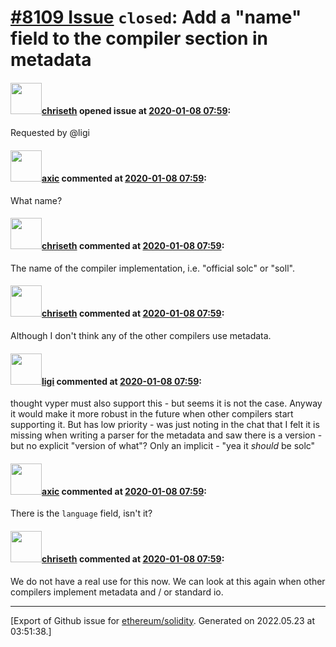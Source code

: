 # [\#8109 Issue](https://github.com/ethereum/solidity/issues/8109) `closed`: Add a "name" field to the compiler section in metadata

#### <img src="https://avatars.githubusercontent.com/u/9073706?v=4" width="50">[chriseth](https://github.com/chriseth) opened issue at [2020-01-08 07:59](https://github.com/ethereum/solidity/issues/8109):

Requested by @ligi

#### <img src="https://avatars.githubusercontent.com/u/20340?v=4" width="50">[axic](https://github.com/axic) commented at [2020-01-08 07:59](https://github.com/ethereum/solidity/issues/8109#issuecomment-574461912):

What name?

#### <img src="https://avatars.githubusercontent.com/u/9073706?v=4" width="50">[chriseth](https://github.com/chriseth) commented at [2020-01-08 07:59](https://github.com/ethereum/solidity/issues/8109#issuecomment-574590543):

The name of the compiler implementation, i.e. "official solc" or "soll".

#### <img src="https://avatars.githubusercontent.com/u/9073706?v=4" width="50">[chriseth](https://github.com/chriseth) commented at [2020-01-08 07:59](https://github.com/ethereum/solidity/issues/8109#issuecomment-574590780):

Although I don't think any of the other compilers use metadata.

#### <img src="https://avatars.githubusercontent.com/u/111600?u=26403e7ba609510cbfd05103cc1f8a81c7d66834&v=4" width="50">[ligi](https://github.com/ligi) commented at [2020-01-08 07:59](https://github.com/ethereum/solidity/issues/8109#issuecomment-577429577):

thought vyper must also support this - but seems it is not the case. Anyway it would make it more robust in the future when other compilers start supporting it. But has low priority - was just noting in the chat that I felt it is missing when writing a parser for the metadata and saw there is a version - but no explicit "version of what"? Only an implicit - "yea it *should* be solc"

#### <img src="https://avatars.githubusercontent.com/u/20340?v=4" width="50">[axic](https://github.com/axic) commented at [2020-01-08 07:59](https://github.com/ethereum/solidity/issues/8109#issuecomment-577433915):

There is the `language` field, isn't it?

#### <img src="https://avatars.githubusercontent.com/u/9073706?v=4" width="50">[chriseth](https://github.com/chriseth) commented at [2020-01-08 07:59](https://github.com/ethereum/solidity/issues/8109#issuecomment-590288889):

We do not have a real use for this now. We can look at this again when other compilers implement metadata and / or standard io.


-------------------------------------------------------------------------------



[Export of Github issue for [ethereum/solidity](https://github.com/ethereum/solidity). Generated on 2022.05.23 at 03:51:38.]
